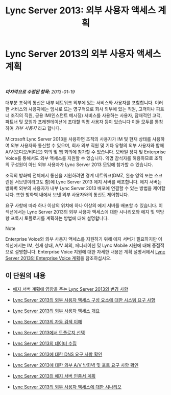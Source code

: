 ﻿---
title: 'Lync Server 2013: 외부 사용자 액세스 계획'
TOCTitle: 외부 사용자 액세스 계획
ms:assetid: ea098933-eff5-461e-aba3-e7f128784dc2
ms:mtpsurl: https://technet.microsoft.com/ko-kr/library/Gg399048(v=OCS.15)
ms:contentKeyID: 49305408
ms.date: 08/24/2015
mtps_version: v=OCS.15
ms.translationtype: HT
---

# Lync Server 2013의 외부 사용자 액세스 계획

 

_**마지막으로 수정된 항목:** 2013-01-19_

대부분 조직의 통신은 내부 네트워크 외부에 있는 서비스와 사용자를 포함합니다. 이러한 서비스와 사용자에는 임시로 또는 영구적으로 회사 외부에 있는 직원, 고객이나 파트너 조직의 직원, 공용 IM(인스턴트 메시징) 서비스를 사용하는 사용자, 잠재적인 고객, 파트너 및 모임과 프레젠테이션에 초대할 익명 사용자 등이 있습니다 이들 모두를 통칭하여 *외부 사용자* 라고 합니다.

Microsoft Lync Server 2013을 사용하면 조직의 사용자가 IM 및 현재 상태를 사용하여 외부 사용자와 통신할 수 있으며, 회사 외부 직원 및 기타 유형의 외부 사용자와 함께 A/V(오디오/비디오) 회의 및 웹 회의에 참가할 수 있습니다. 모바일 장치 및 Enterprise Voice를 통해서도 외부 액세스를 지원할 수 있습니다. 익명 참석자를 허용하므로 조직의 구성원이 아닌 외부 사용자가 Lync Server 2013 모임에 참가할 수 있습니다.

조직의 방화벽 전체에서 통신을 지원하려면 경계 네트워크(DMZ, 완충 영역 또는 스크린된 서브넷이라고도 함)에 Lync Server 2013 에지 서버를 배포합니다. 에지 서버는 방화벽 외부의 사용자가 내부 Lync Server 2013 배포에 연결할 수 있는 방법을 제어합니다. 또한 방화벽 내에서 보낸 외부 사용자와의 통신도 제어합니다.

요구 사항에 따라 하나 이상의 위치에 하나 이상의 에지 서버를 배포할 수 있습니다. 이 섹션에서는 Lync Server 2013의 외부 사용자 액세스에 대한 시나리오와 에지 및 역방향 프록시 토폴로지를 계획하는 방법에 대해 설명합니다.


> [!NOTE]
> Enterprise Voice와 외부 사용자 액세스를 지원하기 위해 에지 서버가 필요하지만 이 섹션에서는 IM, 현재 상태, A/V 회의, 페더레이션 및 Lync Mobile 지원에 대해 중점적으로 설명합니다. Enterprise Voice 지원에 대한 자세한 내용은 계획 설명서에서 <A href="lync-server-2013-planning-for-enterprise-voice.md">Lync Server 2013의 Enterprise Voice 계획</A>을 참조하십시오.



## 이 단원의 내용

  - [에지 서버 계획에 영향을 주는 Lync Server 2013의 변경 사항](lync-server-2013-changes-in-lync-server-that-affect-edge-server-planning.md)

  - [Lync Server 2013의 외부 사용자 액세스 구성 요소에 대한 시스템 요구 사항](lync-server-2013-system-requirements-for-external-user-access-components.md)

  - [Lync Server 2013의 외부 사용자 액세스 개요](lync-server-2013-overview-of-external-user-access.md)

  - [Lync Server 2013의 자동 검색 이해](lync-server-2013-understanding-autodiscover.md)

  - [Lync Server 2013에서 토폴로지 선택](lync-server-2013-choosing-a-topology.md)

  - [Lync Server 2013의 데이터 수집](lync-server-2013-data-collection.md)

  - [Lync Server 2013에 대한 DNS 요구 사항 확인](lync-server-2013-determine-dns-requirements.md)

  - [Lync Server 2013에 대한 외부 A/V 방화벽 및 포트 요구 사항 확인](lync-server-2013-determine-external-a-v-firewall-and-port-requirements.md)

  - [Lync Server 2013의 에지 서버 인증서 계획](lync-server-2013-plan-for-edge-server-certificates.md)

  - [Lync Server 2013의 외부 사용자 액세스에 대한 시나리오](lync-server-2013-scenarios-for-external-user-access.md)

